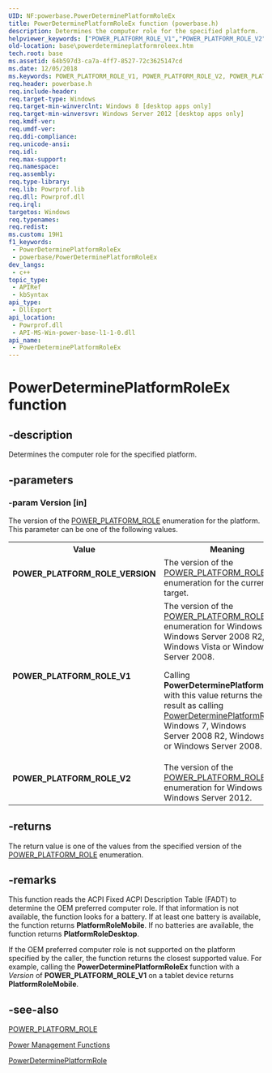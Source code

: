 ```yaml
---
UID: NF:powerbase.PowerDeterminePlatformRoleEx
title: PowerDeterminePlatformRoleEx function (powerbase.h)
description: Determines the computer role for the specified platform.
helpviewer_keywords: ["POWER_PLATFORM_ROLE_V1","POWER_PLATFORM_ROLE_V2","POWER_PLATFORM_ROLE_VERSION","PowerDeterminePlatformRoleEx","PowerDeterminePlatformRoleEx function","base.powerdetermineplatformroleex","powerbase/PowerDeterminePlatformRoleEx"]
old-location: base\powerdetermineplatformroleex.htm
tech.root: base
ms.assetid: 64b597d3-ca7a-4ff7-8527-72c3625147cd
ms.date: 12/05/2018
ms.keywords: POWER_PLATFORM_ROLE_V1, POWER_PLATFORM_ROLE_V2, POWER_PLATFORM_ROLE_VERSION, PowerDeterminePlatformRoleEx, PowerDeterminePlatformRoleEx function, base.powerdetermineplatformroleex, powerbase/PowerDeterminePlatformRoleEx
req.header: powerbase.h
req.include-header: 
req.target-type: Windows
req.target-min-winverclnt: Windows 8 [desktop apps only]
req.target-min-winversvr: Windows Server 2012 [desktop apps only]
req.kmdf-ver: 
req.umdf-ver: 
req.ddi-compliance: 
req.unicode-ansi: 
req.idl: 
req.max-support: 
req.namespace: 
req.assembly: 
req.type-library: 
req.lib: Powrprof.lib
req.dll: Powrprof.dll
req.irql: 
targetos: Windows
req.typenames: 
req.redist: 
ms.custom: 19H1
f1_keywords:
 - PowerDeterminePlatformRoleEx
 - powerbase/PowerDeterminePlatformRoleEx
dev_langs:
 - c++
topic_type:
 - APIRef
 - kbSyntax
api_type:
 - DllExport
api_location:
 - Powrprof.dll
 - API-MS-Win-power-base-l1-1-0.dll
api_name:
 - PowerDeterminePlatformRoleEx
---
```


# PowerDeterminePlatformRoleEx function


## -description

Determines the computer role for the specified platform.

## -parameters

### -param Version [in]

The version of the <a href="/windows/desktop/api/winnt/ne-winnt-power_platform_role">POWER_PLATFORM_ROLE</a> enumeration for the platform. This parameter can be one of the following values.

<table>
<tr>
<th>Value</th>
<th>Meaning</th>
</tr>
<tr>
<td width="40%"><a id="POWER_PLATFORM_ROLE_VERSION"></a><a id="power_platform_role_version"></a><dl>
<dt><b>POWER_PLATFORM_ROLE_VERSION</b></dt>
</dl>
</td>
<td width="60%">
The version of the <a href="/windows/desktop/api/winnt/ne-winnt-power_platform_role">POWER_PLATFORM_ROLE</a> enumeration for the current build target.

</td>
</tr>
<tr>
<td width="40%"><a id="POWER_PLATFORM_ROLE_V1"></a><a id="power_platform_role_v1"></a><dl>
<dt><b>POWER_PLATFORM_ROLE_V1</b></dt>
</dl>
</td>
<td width="60%">
The version of the <a href="/windows/desktop/api/winnt/ne-winnt-power_platform_role">POWER_PLATFORM_ROLE</a> enumeration for Windows 7, Windows Server 2008 R2, Windows Vista or Windows Server 2008.

Calling <b>PowerDeterminePlatformRoleEx</b> with this value returns the same result as calling <a href="/windows/desktop/api/powrprof/nf-powrprof-powerdetermineplatformrole">PowerDeterminePlatformRole</a> on Windows 7, Windows Server 2008 R2, Windows Vista or Windows Server 2008. 

</td>
</tr>
<tr>
<td width="40%"><a id="POWER_PLATFORM_ROLE_V2"></a><a id="power_platform_role_v2"></a><dl>
<dt><b>POWER_PLATFORM_ROLE_V2</b></dt>
</dl>
</td>
<td width="60%">
The version of the <a href="/windows/desktop/api/winnt/ne-winnt-power_platform_role">POWER_PLATFORM_ROLE</a> enumeration for Windows 8 and Windows Server 2012.

</td>
</tr>
</table>

## -returns

The return value is one of the values from the 
      specified version of the <a href="/windows/desktop/api/winnt/ne-winnt-power_platform_role">POWER_PLATFORM_ROLE</a> enumeration.

## -remarks

This function reads the ACPI Fixed ACPI Description Table (FADT) to determine the OEM preferred computer role. If that information is not available, the function looks for a battery. If at least one battery is available, the function returns <b>PlatformRoleMobile</b>. If no batteries are available, the function returns <b>PlatformRoleDesktop</b>.



If the OEM preferred computer role is not supported on the platform specified by the caller, the function returns the closest supported value.  For example, calling the <b>PowerDeterminePlatformRoleEx</b> function with a <i>Version</i> of <b>POWER_PLATFORM_ROLE_V1</b> on a tablet device returns <b>PlatformRoleMobile</b>.

## -see-also

<a href="/windows/desktop/api/winnt/ne-winnt-power_platform_role">POWER_PLATFORM_ROLE</a>



<a href="/windows/desktop/Power/power-management-functions">Power Management Functions</a>



<a href="/windows/desktop/api/powrprof/nf-powrprof-powerdetermineplatformrole">PowerDeterminePlatformRole</a>